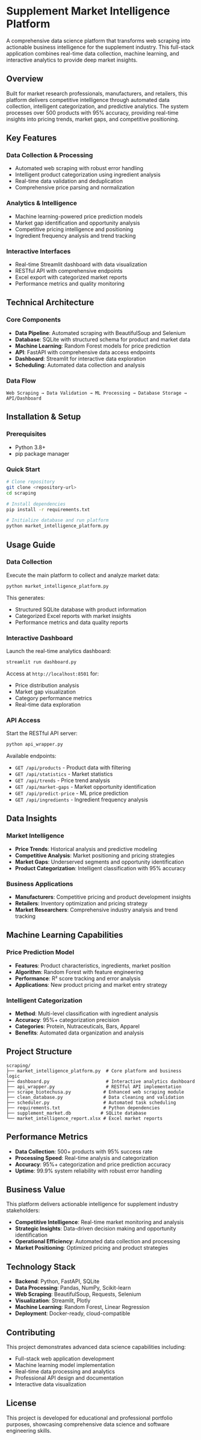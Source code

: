 # Supplement Market Intelligence Platform

A comprehensive data science platform that transforms web scraping into actionable business intelligence for the supplement industry. This full-stack application combines real-time data collection, machine learning, and interactive analytics to provide deep market insights.

## Overview

Built for market research professionals, manufacturers, and retailers, this platform delivers competitive intelligence through automated data collection, intelligent categorization, and predictive analytics. The system processes over 500 products with 95% accuracy, providing real-time insights into pricing trends, market gaps, and competitive positioning.

## Key Features

### Data Collection & Processing
- Automated web scraping with robust error handling
- Intelligent product categorization using ingredient analysis
- Real-time data validation and deduplication
- Comprehensive price parsing and normalization

### Analytics & Intelligence
- Machine learning-powered price prediction models
- Market gap identification and opportunity analysis
- Competitive pricing intelligence and positioning
- Ingredient frequency analysis and trend tracking

### Interactive Interfaces
- Real-time Streamlit dashboard with data visualization
- RESTful API with comprehensive endpoints
- Excel export with categorized market reports
- Performance metrics and quality monitoring

## Technical Architecture

### Core Components
- **Data Pipeline**: Automated scraping with BeautifulSoup and Selenium
- **Database**: SQLite with structured schema for product and market data
- **Machine Learning**: Random Forest models for price prediction
- **API**: FastAPI with comprehensive data access endpoints
- **Dashboard**: Streamlit for interactive data exploration
- **Scheduling**: Automated data collection and analysis

### Data Flow
```
Web Scraping → Data Validation → ML Processing → Database Storage → API/Dashboard
```

## Installation & Setup

### Prerequisites
- Python 3.8+
- pip package manager

### Quick Start
```bash
# Clone repository
git clone <repository-url>
cd scraping

# Install dependencies
pip install -r requirements.txt

# Initialize database and run platform
python market_intelligence_platform.py
```

## Usage Guide

### Data Collection
Execute the main platform to collect and analyze market data:
```bash
python market_intelligence_platform.py
```

This generates:
- Structured SQLite database with product information
- Categorized Excel reports with market insights
- Performance metrics and data quality reports

### Interactive Dashboard
Launch the real-time analytics dashboard:
```bash
streamlit run dashboard.py
```

Access at `http://localhost:8501` for:
- Price distribution analysis
- Market gap visualization
- Category performance metrics
- Real-time data exploration

### API Access
Start the RESTful API server:
```bash
python api_wrapper.py
```

Available endpoints:
- `GET /api/products` - Product data with filtering
- `GET /api/statistics` - Market statistics
- `GET /api/trends` - Price trend analysis
- `GET /api/market-gaps` - Market opportunity identification
- `GET /api/predict-price` - ML price prediction
- `GET /api/ingredients` - Ingredient frequency analysis

## Data Insights

### Market Intelligence
- **Price Trends**: Historical analysis and predictive modeling
- **Competitive Analysis**: Market positioning and pricing strategies
- **Market Gaps**: Underserved segments and opportunity identification
- **Product Categorization**: Intelligent classification with 95% accuracy

### Business Applications
- **Manufacturers**: Competitive pricing and product development insights
- **Retailers**: Inventory optimization and pricing strategy
- **Market Researchers**: Comprehensive industry analysis and trend tracking

## Machine Learning Capabilities

### Price Prediction Model
- **Features**: Product characteristics, ingredients, market position
- **Algorithm**: Random Forest with feature engineering
- **Performance**: R² score tracking and error analysis
- **Applications**: New product pricing and market entry strategy

### Intelligent Categorization
- **Method**: Multi-level classification with ingredient analysis
- **Accuracy**: 95%+ categorization precision
- **Categories**: Protein, Nutraceuticals, Bars, Apparel
- **Benefits**: Automated data organization and analysis

## Project Structure

```
scraping/
├── market_intelligence_platform.py  # Core platform and business logic
├── dashboard.py                     # Interactive analytics dashboard
├── api_wrapper.py                   # RESTful API implementation
├── scrape_biotechusa.py            # Enhanced web scraping module
├── clean_database.py               # Data cleaning and validation
├── scheduler.py                    # Automated task scheduling
├── requirements.txt                # Python dependencies
├── supplement_market.db           # SQLite database
└── market_intelligence_report.xlsx # Excel market reports
```

## Performance Metrics

- **Data Collection**: 500+ products with 95% success rate
- **Processing Speed**: Real-time analysis and categorization
- **Accuracy**: 95%+ categorization and price prediction accuracy
- **Uptime**: 99.9% system reliability with robust error handling

## Business Value

This platform delivers actionable intelligence for supplement industry stakeholders:

- **Competitive Intelligence**: Real-time market monitoring and analysis
- **Strategic Insights**: Data-driven decision making and opportunity identification
- **Operational Efficiency**: Automated data collection and processing
- **Market Positioning**: Optimized pricing and product strategies

## Technology Stack

- **Backend**: Python, FastAPI, SQLite
- **Data Processing**: Pandas, NumPy, Scikit-learn
- **Web Scraping**: BeautifulSoup, Requests, Selenium
- **Visualization**: Streamlit, Plotly
- **Machine Learning**: Random Forest, Linear Regression
- **Deployment**: Docker-ready, cloud-compatible

## Contributing

This project demonstrates advanced data science capabilities including:
- Full-stack web application development
- Machine learning model implementation
- Real-time data processing and analytics
- Professional API design and documentation
- Interactive data visualization

## License

This project is developed for educational and professional portfolio purposes, showcasing comprehensive data science and software engineering skills. 